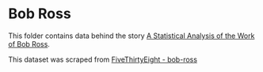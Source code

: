 # Bob Ross

This folder contains data behind the story [A Statistical Analysis of the Work of Bob Ross](https://fivethirtyeight.com/features/a-statistical-analysis-of-the-work-of-bob-ross/).

This dataset was scraped from [FiveThirtyEight - bob-ross](https://github.com/fivethirtyeight/data/tree/master/bob-ross)